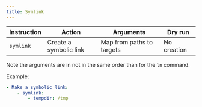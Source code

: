 ```yaml
---
title: Symlink
---
```


| Instruction | Action                 | Arguments                 | Dry run     |
| ----------- | ---------------------- | ------------------------- | ----------- |
| `symlink`   | Create a symbolic link | Map from paths to targets | No creation |

Note the arguments are in not in the same order than for the `ln` command.

Example:

```yaml
- Make a symbolic link:
    - symlink:
        - tempdir: /tmp
```
